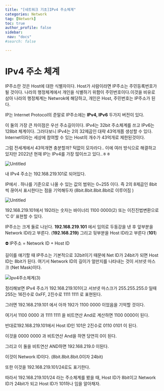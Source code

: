 ```yaml
---
title: "[네트워크 기초]IPv4 주소체계"
categories: Network
tag: [Network]
toc: true
author_profile: false
sidebar:
 nav: "docs"
#search: false

---
```


# IPv4 주소 체계

IP주소란 것은 Host에 대한 식별자이다. Host가 사람이라면 IP주소는 주민등록번호가 될 것이다. 나라의 행정체계에서 개인을 식별하기 위함이 주민번호이다.이것을 비유로 삼아 나라의 행정체계는 Netwrok에 해당하고, 개인은 Host, 주민번호는 IP주소가 된다.

IP는 Internet Protocol의 준말로 IP주소에는 **IPv4, IPv6** 두가지 버전이 있다.

이 둘의 가장 큰 차이점은 우선 주소길이이다. IPv4는 32bit 주소체계를 쓰고 IPv6는 128bit 체계이다. 그러다보니 IPv4는 2의 32제곱인 대략 43억개쯤 생성할 수 있다. Internet이라는 세상에 참여할 수 있는 Host의 개수가 43억개로 제한된것이다.

그럼 전세계에서 43억개면 충분할까? 턱없이 모자라다.. 이에 여러 방식으로 해결하고있지만 2022년 현재 IP는 IPv4를 가장 많이쓰고 있다..ㅎㅎ

![Untitled](https://user-images.githubusercontent.com/75375944/186437757-03911fac-6082-4136-9b52-af93f7ac778c.png)

내 IPv4 주소는 192.168.219.101로 되어있다.

IP에서 .  하나를 기준으로 나올 수 있는 값의 범위는 0~255 이다. 즉 2의 8제곱인 8bit씩 끊어서 표시한다는 점을 기억해두자 (8bit.8bit.8bit.8bit로 이루어짐 )

![Untitled](https://user-images.githubusercontent.com/75375944/186438463-21ad6117-4f24-4e60-a647-b5af6b3f050c.jpeg)

192.168.219.101에서 192라는 숫자는 바이너리 1100 0000(2) 또는 이진진법변환으로 ‘C 0’ 표현할 수 있다.

IP주소는 크게 둘로 나뉜다. **192.168.219**.**101** 에서 임의로 두동강을 낸 후 앞부분을 Network ID라고 부른다. (**192.168.219)** 그리고 뒷부분을 Host ID라고 부른다 (**101**)

<aside>
⛔ IP주소 = Network ID + Host ID

</aside>

길이를 얘기할 때 IP주소는 기본적으로 32bit이기 때문에 Net ID가 24bit가 되면 Host ID는 8bit가 된다. 여기서 Network ID의 길이가 얼만지를 나타내는 것이 서브넷 마스크 (Net Mask)이다.

![Ipv4주소체계(3)](https://user-images.githubusercontent.com/75375944/186438750-db4022bf-ed7b-4739-a219-74412181756a.jpeg)

정리해보면 IPv4 주소가 192.168.219.101이고 서브넷 마스크가 255.255.255.0 일때255는 16진수로 0xFF, 2진수로 1111 1111 로 표현된다.

그러면 192.168.219.101 에서 아까 192가 1100 0000 이었음을 기억할 것이다.

여기서 1100 0000 과 1111 1111 을 비트연산 And로 계산하면 1100 0000이 된다.

반대로192.168.219.101에서 Host ID인 101은 2진수로 0110 0101 이 된다.

이것을 0000 0000 과 비트연산 And을 하면 당연히 0이 된다.

그리고 이 둘을 비트연산 AND하면 192.168.219.0 이된다.

이것이 Network ID이다. (8bit.8bit.8bit.0이자 24bit)

또한 이것을 192.168.219.101/24로도 표기한다.

따라서 192.168.219.101/24 라는 주소체계를 봤을 때, Host ID가 8bit이고 Network ID가 24bit가 되고 Host ID가 101하나 임을 알아채자.
